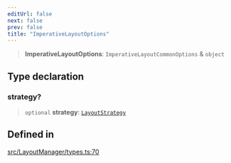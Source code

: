 ```yaml
---
editUrl: false
next: false
prev: false
title: "ImperativeLayoutOptions"
---
```


> **ImperativeLayoutOptions**: `ImperativeLayoutCommonOptions` & `object`

## Type declaration

### strategy?

> `optional` **strategy**: [`LayoutStrategy`](/api/classes/layoutstrategy/)

## Defined in

[src/LayoutManager/types.ts:70](https://github.com/fabricjs/fabric.js/blob/8748628df7e9de00ba77413bfc3ad9e9fe9d4f30/src/LayoutManager/types.ts#L70)
